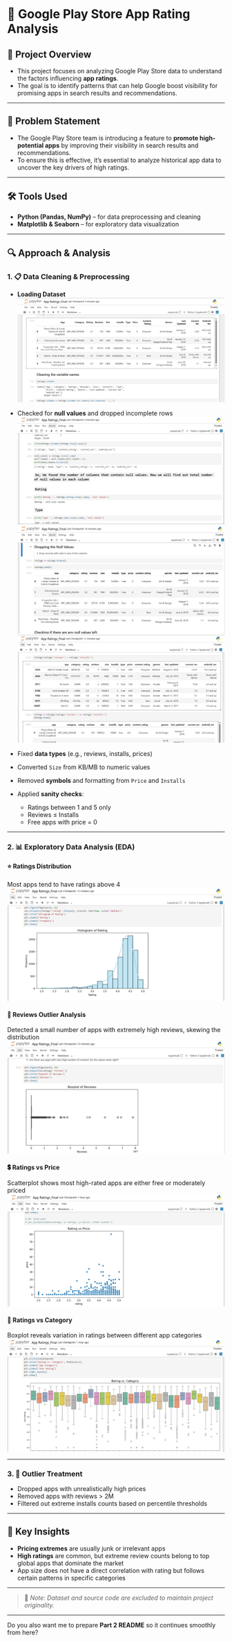 # 📱 Google Play Store App Rating Analysis

## 📌 Project Overview
- This project focuses on analyzing Google Play Store data to understand the factors influencing **app ratings**.
- The goal is to identify patterns that can help Google boost visibility for promising apps in search results and recommendations.

---

## 🎯 Problem Statement
- The Google Play Store team is introducing a feature to **promote high-potential apps** by improving their visibility in search results and recommendations.
- To ensure this is effective, it’s essential to analyze historical app data to uncover the key drivers of high ratings.

---

## 🛠️ Tools Used

* **Python (Pandas, NumPy)** – for data preprocessing and cleaning
* **Matplotlib & Seaborn** – for exploratory data visualization

---

## 🔍 Approach & Analysis

### 1. 📋 Data Cleaning & Preprocessing

* **Loading Dataset**
  ![Data Loading](app_ratings_screenshots/data_loading.jpg)

* Checked for **null values** and dropped incomplete rows
  ![Handling Missing Data](app_ratings_screenshots/handling_missing_data.jpg)
  ![Dropping Null Values](app_ratings_screenshots/dropping_null_values.jpg)
  ![Dropping Null Values 2](app_ratings_screenshots/dropping_null_values1.jpg)

* Fixed **data types** (e.g., reviews, installs, prices)

* Converted `Size` from KB/MB to numeric values

* Removed **symbols** and formatting from `Price` and `Installs`

* Applied **sanity checks**:
  * Ratings between 1 and 5 only
  * Reviews ≤ Installs
  * Free apps with price = 0

---

### 2. 📊 Exploratory Data Analysis (EDA)

#### ⭐ Ratings Distribution

Most apps tend to have ratings above 4
![Ratings Distribution](app_ratings_screenshots/ratings_distribution.jpg)

#### 📝 Reviews Outlier Analysis

Detected a small number of apps with extremely high reviews, skewing the distribution
![Reviews Boxplot](app_ratings_screenshots/reviews_outlier_boxplot.jpg)

#### 💲 Ratings vs Price

Scatterplot shows most high-rated apps are either free or moderately priced
![Ratings vs Price](app_ratings_screenshots/ratings_vs_price_scatterplot.jpg)

#### 📂 Ratings vs Category

Boxplot reveals variation in ratings between different app categories
![Ratings vs Category](app_ratings_screenshots/ratings_vs_category_boxplot.jpg)

---

### 3. 🚫 Outlier Treatment

* Dropped apps with unrealistically high prices
* Removed apps with reviews > 2M
* Filtered out extreme installs counts based on percentile thresholds

---

## 🧠 Key Insights
* **Pricing extremes** are usually junk or irrelevant apps
* **High ratings** are common, but extreme review counts belong to top global apps that dominate the market
* App size does not have a direct correlation with rating but follows certain patterns in specific categories

---

> 📌 *Note: Dataset and source code are excluded to maintain project originality.*

---

Do you also want me to prepare **Part 2 README** so it continues smoothly from here?
